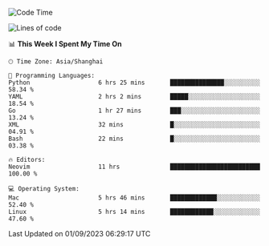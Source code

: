 <!--START_SECTION:waka-->
![Code Time](http://img.shields.io/badge/Code%20Time-1%2C547%20hrs%207%20mins-blue)

![Lines of code](https://img.shields.io/badge/From%20Hello%20World%20I%27ve%20Written-286.1%20thousand%20lines%20of%20code-blue)

📊 **This Week I Spent My Time On** 

```text
🕑︎ Time Zone: Asia/Shanghai

💬 Programming Languages: 
Python                   6 hrs 25 mins       ███████████████░░░░░░░░░░   58.34 % 
YAML                     2 hrs 2 mins        █████░░░░░░░░░░░░░░░░░░░░   18.54 % 
Go                       1 hr 27 mins        ███░░░░░░░░░░░░░░░░░░░░░░   13.24 % 
XML                      32 mins             █░░░░░░░░░░░░░░░░░░░░░░░░   04.91 % 
Bash                     22 mins             █░░░░░░░░░░░░░░░░░░░░░░░░   03.38 % 

🔥 Editors: 
Neovim                   11 hrs              █████████████████████████   100.00 % 

💻 Operating System: 
Mac                      5 hrs 46 mins       █████████████░░░░░░░░░░░░   52.40 % 
Linux                    5 hrs 14 mins       ████████████░░░░░░░░░░░░░   47.60 % 
```


 Last Updated on 01/09/2023 06:29:17 UTC
<!--END_SECTION:waka-->
